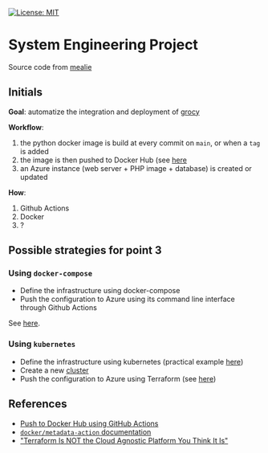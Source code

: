 [![License: MIT](https://img.shields.io/badge/License-MIT-yellow.svg)](https://opensource.org/licenses/MIT)

# System Engineering Project

Source code from [mealie](https://github.com/hay-kot/mealie)

## Initials

**Goal**: automatize the integration and deployment of [grocy](https://github.com/alegotta/grocy)

**Workflow**:
1) the python docker image is build at every commit on `main`, or when a `tag` is added
2) the image is then pushed to Docker Hub (see [here](https://hub.docker.com/u/alegotta)
3) an Azure instance (web server + PHP image + database) is created or updated

**How**:
1) Github Actions
2) Docker
3) ?

## Possible strategies for point 3

### Using `docker-compose`

- Define the infrastructure using docker-compose
- Push the configuration to Azure using its command line interface through Github Actions

See [here](https://docs.microsoft.com/en-us/azure/container-instances/tutorial-docker-compose).

### Using `kubernetes`

- Define the infrastructure using kubernetes (practical example [here](https://github.com/kadnan/LearningK8s))
- Create a new [cluster](https://learn.hashicorp.com/tutorials/terraform/aks)
- Push the configuration to Azure using Terraform (see [here](https://learn.hashicorp.com/tutorials/terraform/kubernetes-provider))

## References

- [Push to Docker Hub using GitHub Actions](https://itsmetommy.com/2021/07/05/push-to-docker-hub-using-github-actions/)
- [`docker/metadata-action` documentation](https://github.com/docker/metadata-action#tags-input)
- ["Terraform Is NOT the Cloud Agnostic Platform You Think It Is"](https://adinermie.com/terraform-is-not-the-cloud-agnostic-platform-you-think-it-is/)

